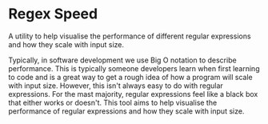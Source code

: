 # Regex Speed

A utility to help visualise the performance of different regular expressions and how they scale with input size.

Typically, in software development we use Big O notation to describe performance. This is typically someone developers learn when first learning to code and is a great way to get a rough idea of how a program will scale with input size. However, this isn't always easy to do with regular expressions. For the mast majority, regular expressions feel like a black box that either works or doesn't. This tool aims to help visualise the performance of regular expressions and how they scale with input size.
